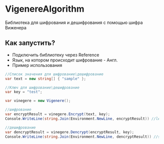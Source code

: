 # **VigenereAlgorithm**
Библиотека для шифрования и дешифрования с помощью шифра Виженера

Как запустить?
-------------------------------------------------------------
* Подключить библиотеку через Reference
* Язык, на котором происходит шифрование - Англ.
* Пример использования 

```C#
//Список значения для шифрование\дешифрование
var text = new string[] { "sample" };

//Ключ для шифрование\дешифрование
var key = "test";

var vinegere = new Vigenere();

//шифрование 
var encryptResult = vinegere.Encrypt(text, key);
Console.WriteLine(string.Join(Environment.NewLine, encryptResult)) //leeiei

//дешифрование
var dencryptResult = vinegere.Dencrypt(encryptResult, key);
Console.WriteLine(string.Join(Environment.NewLine, dencryptResult)) //sample

```
